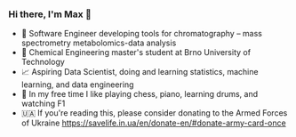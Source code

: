 ### Hi there, I'm Max 👋

- 🤖 Software Engineer developing tools for chromatography &ndash; mass spectrometry metabolomics-data analysis
- 🧪 Chemical Engineering master's student at Brno University of Technology
- 📈 Aspiring Data Scientist, doing and learning statistics, machine learning, and data engineering
- 🎹 In my free time I like playing chess, piano, learning drums, and watching F1
- 🇺🇦 If you're reading this, please consider donating to the Armed Forces of Ukraine https://savelife.in.ua/en/donate-en/#donate-army-card-once

<!--
**maximskorik/maximskorik** is a ✨ _special_ ✨ repository because its `README.md` (this file) appears on your GitHub profile.

Here are some ideas to get you started:

- 🔭 I’m currently working on ...
- 🌱 I’m currently learning ...
- 👯 I’m looking to collaborate on ...
- 🤔 I’m looking for help with ...
- 💬 Ask me about ...
- 📫 How to reach me: ...
- 😄 Pronouns: ...
- ⚡ Fun fact: ...
-->
